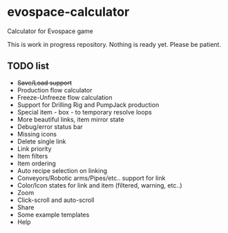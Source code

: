 # evospace-calculator
Calculator for Evospace game

This is work in progress repository. Nothing is ready yet. Please be patient.

## TODO list

- ~~Save/Load support~~
- Production flow calculator
- Freeze-Unfreeze flow calculation
- Support for Drilling Rig and PumpJack production
- Special item - box - to temporary resolve loops
- More beautiful links, item mirror state
- Debug/error status bar
- Missing icons
- Delete single link
- Link priority
- Item filters
- Item ordering
- Auto recipe selection on linking
- Conveyors/Robotic arms/Pipes/etc.. support for link
- Color/Icon states for link and item (filtered, warning, etc..)
- Zoom
- Click-scroll and auto-scroll
- Share
- Some example templates
- Help
